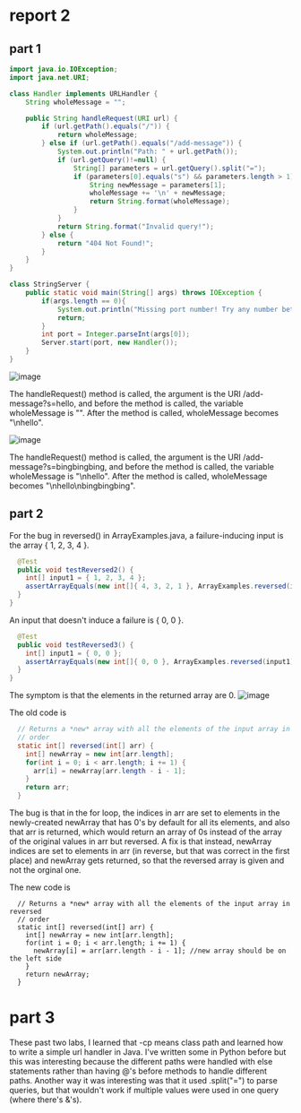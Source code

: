 # report 2
## part 1
```java
import java.io.IOException;
import java.net.URI;

class Handler implements URLHandler {
    String wholeMessage = "";

    public String handleRequest(URI url) {
        if (url.getPath().equals("/")) {
            return wholeMessage;
        } else if (url.getPath().equals("/add-message")) {
            System.out.println("Path: " + url.getPath());
            if (url.getQuery()!=null) {
                String[] parameters = url.getQuery().split("=");
                if (parameters[0].equals("s") && parameters.length > 1) {
                    String newMessage = parameters[1];
                    wholeMessage += '\n' + newMessage;
                    return String.format(wholeMessage);
                }
            }
            return String.format("Invalid query!");
        } else {
            return "404 Not Found!";
        }
    }
}

class StringServer {
    public static void main(String[] args) throws IOException {
        if(args.length == 0){
            System.out.println("Missing port number! Try any number between 1024 to 49151");
            return;
        }
        int port = Integer.parseInt(args[0]);
        Server.start(port, new Handler());
    }
}
```
![image](https://user-images.githubusercontent.com/110417554/215295290-662eafb4-c995-429d-8382-8baced5285b0.png)

The handleRequest() method is called, the argument is the URI /add-message?s=hello, and before the method is called, the variable wholeMessage is "". After the method is called, wholeMessage becomes "\nhello".

![image](https://user-images.githubusercontent.com/110417554/215295330-5b16ea25-d255-4c16-9929-6b7fb0b5d99d.png)

The handleRequest() method is called, the argument is the URI /add-message?s=bingbingbing, and before the method is called, the variable wholeMessage is "\nhello". After the method is called, wholeMessage becomes "\nhello\nbingbingbing".

## part 2
For the bug in reversed() in ArrayExamples.java, a failure-inducing input is the array { 1, 2, 3, 4 }.
```java
  @Test
  public void testReversed2() {
    int[] input1 = { 1, 2, 3, 4 };
    assertArrayEquals(new int[]{ 4, 3, 2, 1 }, ArrayExamples.reversed(input1));
  }
}
```
An input that doesn't induce a failure is { 0, 0 }.
```java
  @Test
  public void testReversed3() {
    int[] input1 = { 0, 0 };
    assertArrayEquals(new int[]{ 0, 0 }, ArrayExamples.reversed(input1));
  }
}
```
The symptom is that the elements in the returned array are 0.
![image](https://user-images.githubusercontent.com/110417554/215296274-4a145188-b78c-49e6-9839-c60c515e975f.png)

The old code is
```java
  // Returns a *new* array with all the elements of the input array in reversed
  // order
  static int[] reversed(int[] arr) {
    int[] newArray = new int[arr.length];
    for(int i = 0; i < arr.length; i += 1) {
      arr[i] = newArray[arr.length - i - 1];
    }
    return arr;
  }
```

The bug is that in the for loop, the indices in arr are set to elements in the newly-created newArray that has 0's by default for all its elements, and also that arr is returned, which would return an array of 0s instead of the array of the original values in arr but reversed. A fix is that instead, newArray indices are set to elements in arr (in reverse, but that was correct in the first place) and newArray gets returned, so that the reversed array is given and not the orginal one.

The new code is
```
  // Returns a *new* array with all the elements of the input array in reversed
  // order
  static int[] reversed(int[] arr) {
    int[] newArray = new int[arr.length];
    for(int i = 0; i < arr.length; i += 1) {
      newArray[i] = arr[arr.length - i - 1]; //new array should be on the left side
    }
    return newArray;
  }
```

# part 3
These past two labs, I learned that -cp means class path and learned how to write a simple url handler in Java. I've written some in Python before but this was interesting because the different paths were handled with else statements rather than having @'s before methods to handle different paths. Another way it was interesting was that it used .split("=") to parse queries, but that wouldn't work if multiple values were used in one query (where there's &'s).
